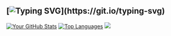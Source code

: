 ## [![Typing SVG](https://readme-typing-svg.demolab.com?font=Terminess&size=18&pause=2000&width=435&lines=currently%3A+pretending+my+code+is+a+feature...;currently%3A+teaching+malware+to+play+nice...;currently%3A+obfuscating+my+life+choices...;currently%3A+telling+AV+it%E2%80%99s+a+false+positive...;currently%3A+bypassing+my+sleep+schedule...)](https://git.io/typing-svg)



[![Your GitHub Stats](https://github-readme-stats.vercel.app/api?username=0xjrx&show_icons=true&theme=dracula)](https://github.com/anuraghazra/github-readme-stats) 
[![Top Languages](https://github-readme-stats.vercel.app/api/top-langs/?username=0xjrx&layout=compact&theme=dracula)](https://github.com/anuraghazra/github-readme-stats) [![](http://github-profile-summary-cards.vercel.app/api/cards/productive-time?username=0xjrx&theme=dracula&utcOffset=8)](https://github.com/vn7n24fzkq/github-profile-summary-cards)
